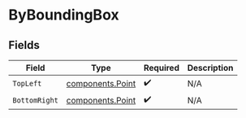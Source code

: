 # ByBoundingBox


## Fields

| Field                                                | Type                                                 | Required                                             | Description                                          |
| ---------------------------------------------------- | ---------------------------------------------------- | ---------------------------------------------------- | ---------------------------------------------------- |
| `TopLeft`                                            | [components.Point](../../models/components/point.md) | :heavy_check_mark:                                   | N/A                                                  |
| `BottomRight`                                        | [components.Point](../../models/components/point.md) | :heavy_check_mark:                                   | N/A                                                  |